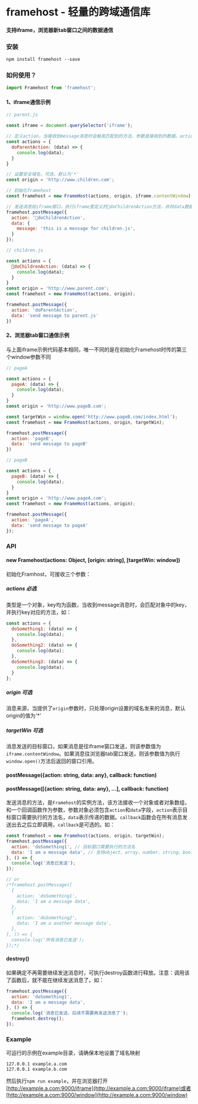 # framehost - 轻量的跨域通信库

#### 支持iframe，浏览器新tab窗口之间的数据通信

### 安装
```
npm install framehost --save
```

### 如何使用？
```javascript
import Framehost from 'framehost';
```
#### 1、iframe通信示例
```javascript
// parent.js

const iframe = document.querySelector('iframe');

// 定义action，当接收到message消息时会触发匹配到的方法，参数是接收到的数据。action对象里可定义多个方法
const actions = {
  doParentAction: (data) => {
    console.log(data);
  }
}

// 设置安全域名，可选，默认为'*'
const origin = 'http://www.children.com';

// 初始化framehost
const framehost = new FrameHost(actions, origin, iframe.contentWindow);

// 发送消息给iframe窗口，执行iframe里定义的doChildrenAction方法，并将data数据传过去，data数据可以是object、number、string、boolean、array
framehost.postMessage({
  action: 'doChildrenAction',
  data: {
    message: 'this is a message for children.js',
  }
});
```

```javascript
// children.js

const actions = {
  doChildrenAction: (data) => {
    console.log(data);
  }
}
const origin = 'http://www.parent.com';
const framehost = new FrameHost(actions, origin);

framehost.postMessage({
  action: 'doParentAction',
  data: 'send message to parent.js'
})
```

#### 2、浏览器tab窗口通信示例
与上面iframe示例代码基本相同，唯一不同的是在初始化Framehost时传的第三个window参数不同
```javascript
// pageA

const actions = {
  pageA: (data) => {
    console.log(data);
  }
}
const origin = 'http://www.pageB.com';

const targetWin = window.open('http://www.pageB.com/index.html');
const framehost = new FrameHost(actions, origin, targetWin);

framehost.postMessage({
  action: 'pageB',
  data: 'send message to pageB'
})
```

```javascript
// pageB

const actions = {
  pageB: (data) => {
    console.log(data);
  }
}
const origin = 'http://www.pageA.com';
const framehost = new FrameHost(actions, origin);

framehost.postMessage({
  action: 'pageA',
  data: 'send message to pageA'
});
```

### API
#### new Framehost(actions: Object, [origin: string], [targetWin: window])
初始化Framhost，可接收三个参数：

##### actions 必选
类型是一个对象，key均为函数，当收到message消息时，会匹配对象中的key，并执行key对应的方法，如：
```javascript
const actions = {
  doSomething1: (data) => {
    console.log(data);
  },
  doSomething2: (data) => {
    console.log(data);
  },
  doSomething3: (data) => {
    console.log(data);
  }
};
```

##### origin 可选
消息来源，当提供了`origin`参数时，只处理origin设置的域名发来的消息，默认origin的值为'*'

##### targetWin 可选
消息发送的目标窗口，如果消息是往iframe窗口发送，则该参数值为`iframe.contentWindow`。如果消息往浏览器tab窗口发送，则该参数值为执行`window.open()`方法后返回的窗口引用。

#### postMessage({action: string, data: any}, callback: function)
#### postMessage([{action: string, data: any}, ...], callback: function)
发送消息的方法，是`Framehost`的实例方法，该方法接收一个对象或者对象数组，和一个回调函数作为参数，参数对象必须包含`action`和`data`字段，`action`表示目标窗口需要执行的方法名，`data`表示传递的数据。`callback`函数会在所有消息发送出去之后立即调用，`callback`是可选的。如：
```javascript
const framehost = new Framehost(actions, origin, targetWin);
framehost.postMessage({
  action: 'doSomething1', // 目标窗口需要执行的方法名
  data: 'I am a message data', // 支持object、array、number、string、boolean
}, () => {
  console.log('消息已发送');
});

// or
/*framehost.postMessage([
  {
    action: 'doSomething1',
    data: 'I am a message data',
  },
  {
    action: 'doSomething2',
    data: 'I am a another message data',
  },
], () => {
  console.log('所有消息已发送');
});*/
```

#### destroy()
如果确定不再需要继续发送消息时，可执行destroy函数进行释放。注意：调用该了函数后，就不能在继续发送消息了。如：
```javascript
framehost.postMessage({
  action: 'doSomething1',
  data: 'I am a message data',
}, () => {
  console.log('消息已发送，后续不需要再发送消息了');
  framehost.destroy();
});
```

### Example
可运行的示例在example目录，请确保本地设置了域名映射
```
127.0.0.1 example.a.com
127.0.0.1 example.b.com
```
然后执行`npm run example`，并在浏览器打开[http://example.a.com:9000/iframe](http://example.a.com:9000/iframe)或者[http://example.a.com:9000/window](http://example.a.com:9000/window)

